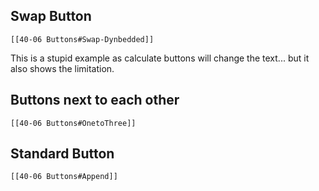 ## Swap Button

```dynbedded
[[40-06 Buttons#Swap-Dynbedded]]
```
This is a stupid example as calculate buttons will change the text... but it also shows the limitation.

## Buttons next to each other

```dynbedded
[[40-06 Buttons#OnetoThree]]
```

## Standard Button

```dynbedded
[[40-06 Buttons#Append]]
```

